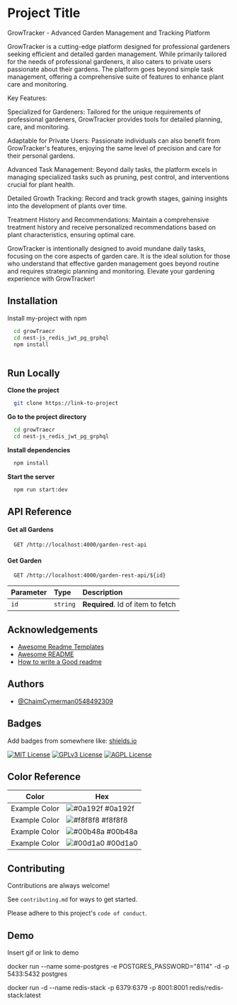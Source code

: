 
# Project Title

GrowTracker - Advanced Garden Management and Tracking Platform

GrowTracker is a cutting-edge platform designed for professional gardeners seeking efficient and detailed garden management. While primarily tailored for the needs of professional gardeners, it also caters to private users passionate about their gardens. The platform goes beyond simple task management, offering a comprehensive suite of features to enhance plant care and monitoring.

Key Features:

Specialized for Gardeners: Tailored for the unique requirements of professional gardeners, GrowTracker provides tools for detailed planning, care, and monitoring.

Adaptable for Private Users: Passionate individuals can also benefit from GrowTracker's features, enjoying the same level of precision and care for their personal gardens.

Advanced Task Management: Beyond daily tasks, the platform excels in managing specialized tasks such as pruning, pest control, and interventions crucial for plant health.

Detailed Growth Tracking: Record and track growth stages, gaining insights into the development of plants over time.

Treatment History and Recommendations: Maintain a comprehensive treatment history and receive personalized recommendations based on plant characteristics, ensuring optimal care.

GrowTracker is intentionally designed to avoid mundane daily tasks, focusing on the core aspects of garden care. It is the ideal solution for those who understand that effective garden management goes beyond routine and requires strategic planning and monitoring. Elevate your gardening experience with GrowTracker!








## Installation

Install my-project with npm

```bash
  cd growTraecr
  cd nest-js_redis_jwt_pg_grphql
  npm install 
  
```
    
## Run Locally

**Clone the project**

```bash
  git clone https://link-to-project
```

**Go to the project directory**

```bash
  cd growTraecr
  cd nest-js_redis_jwt_pg_grphql
```

**Install dependencies**

```bash
  npm install
```

**Start the server**

```bash
  npm run start:dev
```


## API Reference

#### Get all Gardens

```http
  GET /http://localhost:4000/garden-rest-api
```



#### Get Garden

```http
  GET /http://localhost:4000/garden-rest-api/${id}
```

| Parameter | Type     | Description                       |
| :-------- | :------- | :-------------------------------- |
| `id`      | `string` | **Required**. Id of item to fetch |




## Acknowledgements

 - [Awesome Readme Templates](https://awesomeopensource.com/project/elangosundar/awesome-README-templates)
 - [Awesome README](https://github.com/matiassingers/awesome-readme)
 - [How to write a Good readme](https://bulldogjob.com/news/449-how-to-write-a-good-readme-for-your-github-project)


## Authors

- [@ChaimCymerman0548492309](https://github.com/ChaimCymerman0548492309)


## Badges

Add badges from somewhere like: [shields.io](https://shields.io/)

[![MIT License](https://img.shields.io/badge/License-MIT-green.svg)](https://choosealicense.com/licenses/mit/)
[![GPLv3 License](https://img.shields.io/badge/License-GPL%20v3-yellow.svg)](https://opensource.org/licenses/)
[![AGPL License](https://img.shields.io/badge/license-AGPL-blue.svg)](http://www.gnu.org/licenses/agpl-3.0)

## Color Reference

| Color             | Hex                                                                |
| ----------------- | ------------------------------------------------------------------ |
| Example Color | ![#0a192f](https://via.placeholder.com/10/0a192f?text=+) #0a192f |
| Example Color | ![#f8f8f8](https://via.placeholder.com/10/f8f8f8?text=+) #f8f8f8 |
| Example Color | ![#00b48a](https://via.placeholder.com/10/00b48a?text=+) #00b48a |
| Example Color | ![#00d1a0](https://via.placeholder.com/10/00b48a?text=+) #00d1a0 |


## Contributing

Contributions are always welcome!

See `contributing.md` for ways to get started.

Please adhere to this project's `code of conduct`.


## Demo

Insert gif or link to demo






docker run --name some-postgres -e POSTGRES_PASSWORD="8114" -d -p 5433:5432 postgres





 docker run -d --name redis-stack -p 6379:6379 -p 8001:8001 redis/redis-stack:latest